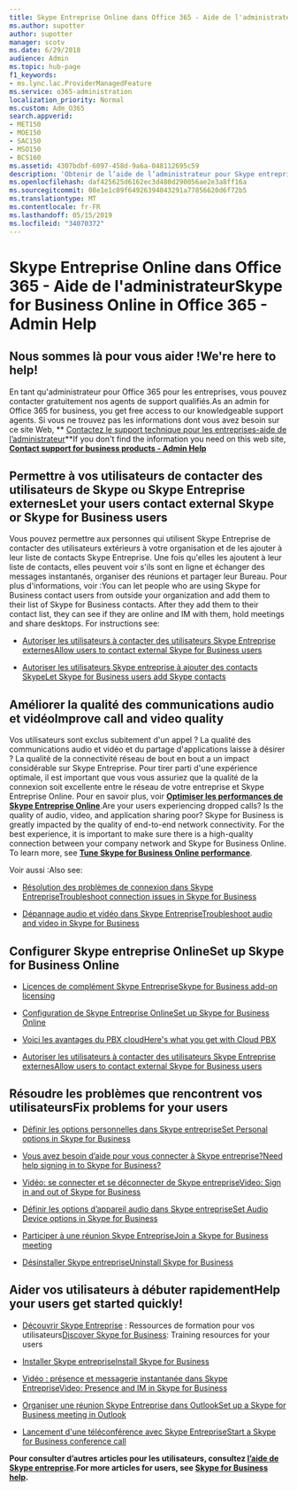 ```yaml
---
title: Skype Entreprise Online dans Office 365 - Aide de l'administrateur
ms.author: supotter
author: supotter
manager: scotv
ms.date: 6/29/2018
audience: Admin
ms.topic: hub-page
f1_keywords:
- ms.lync.lac.ProviderManagedFeature
ms.service: o365-administration
localization_priority: Normal
ms.custom: Adm_O365
search.appverid:
- MET150
- MOE150
- SAC150
- MSO150
- BCS160
ms.assetid: 4307bdbf-6097-458d-9a6a-048112695c59
description: 'Obtenir de l’aide de l’administrateur pour Skype entreprise: configurer Skype entreprise, votre réseau, vos réunions et votre messagerie instantanée et l’accès externe pour les utilisateurs. Configurez les paramètres, dépannez et affichez les rapports d’utilisation.'
ms.openlocfilehash: daf425625d6162ec3d480d290056ae2e3a8ff16a
ms.sourcegitcommit: 08e1e1c09f64926394043291a77856620d6f72b5
ms.translationtype: MT
ms.contentlocale: fr-FR
ms.lasthandoff: 05/15/2019
ms.locfileid: "34070372"
---
```

# <a name="skype-for-business-online-in-office-365---admin-help"></a><span data-ttu-id="dc100-104">Skype Entreprise Online dans Office 365 - Aide de l'administrateur</span><span class="sxs-lookup"><span data-stu-id="dc100-104">Skype for Business Online in Office 365 - Admin Help</span></span>

## <a name="were-here-to-help"></a><span data-ttu-id="dc100-105">Nous sommes là pour vous aider !</span><span class="sxs-lookup"><span data-stu-id="dc100-105">We're here to help!</span></span>

<span data-ttu-id="dc100-106">En tant qu'administrateur pour Office 365 pour les entreprises, vous pouvez contacter gratuitement nos agents de support qualifiés.</span><span class="sxs-lookup"><span data-stu-id="dc100-106">As an admin for Office 365 for business, you get free access to our knowledgeable support agents.</span></span> <span data-ttu-id="dc100-107">Si vous ne trouvez pas les informations dont vous avez besoin sur ce site Web, \*\* [Contactez le support technique pour les entreprises-aide de l’administrateur](https://support.office.com/article/32a17ca7-6fa0-4870-8a8d-e25ba4ccfd4b)\*\*</span><span class="sxs-lookup"><span data-stu-id="dc100-107">If you don't find the information you need on this web site, **[Contact support for business products - Admin Help](https://support.office.com/article/32a17ca7-6fa0-4870-8a8d-e25ba4ccfd4b)**</span></span>
  
## <a name="let-your-users-contact-external-skype-or-skype-for-business-users"></a><span data-ttu-id="dc100-108">Permettre à vos utilisateurs de contacter des utilisateurs de Skype ou Skype Entreprise externes</span><span class="sxs-lookup"><span data-stu-id="dc100-108">Let your users contact external Skype or Skype for Business users</span></span>

<span data-ttu-id="dc100-p103">Vous pouvez permettre aux personnes qui utilisent Skype Entreprise de contacter des utilisateurs extérieurs à votre organisation et de les ajouter à leur liste de contacts Skype Entreprise. Une fois qu'elles les ajoutent à leur liste de contacts, elles peuvent voir s'ils sont en ligne et échanger des messages instantanés, organiser des réunions et partager leur Bureau. Pour plus d'informations, voir :</span><span class="sxs-lookup"><span data-stu-id="dc100-p103">You can let people who are using Skype for Business contact users from outside your organization and add them to their list of Skype for Business contacts. After they add them to their contact list, they can see if they are online and IM with them, hold meetings and share desktops. For instructions see:</span></span>
  
- [<span data-ttu-id="dc100-112">Autoriser les utilisateurs à contacter des utilisateurs Skype Entreprise externes</span><span class="sxs-lookup"><span data-stu-id="dc100-112">Allow users to contact external Skype for Business users</span></span>](https://support.office.com/article/b414873a-0059-4cd5-aea1-e5d0857dbc94)
    
- [<span data-ttu-id="dc100-113">Autoriser les utilisateurs Skype entreprise à ajouter des contacts Skype</span><span class="sxs-lookup"><span data-stu-id="dc100-113">Let Skype for Business users add Skype contacts</span></span>](https://support.office.com/article/08666236-1894-42ae-8846-e49232bbc460)
    
## <a name="improve-call-and-video-quality"></a><span data-ttu-id="dc100-114">Améliorer la qualité des communications audio et vidéo</span><span class="sxs-lookup"><span data-stu-id="dc100-114">Improve call and video quality</span></span>

<span data-ttu-id="dc100-p104">Vos utilisateurs sont exclus subitement d'un appel ? La qualité des communications audio et vidéo et du partage d'applications laisse à désirer ? La qualité de la connectivité réseau de bout en bout a un impact considérable sur Skype Entreprise. Pour tirer parti d'une expérience optimale, il est important que vous vous assuriez que la qualité de la connexion soit excellente entre le réseau de votre entreprise et Skype Entreprise Online. Pour en savoir plus, voir **[Optimiser les performances de Skype Entreprise Online](tune-skype-for-business-online-performance.md)**.</span><span class="sxs-lookup"><span data-stu-id="dc100-p104">Are your users experiencing dropped calls? Is the quality of audio, video, and application sharing poor? Skype for Business is greatly impacted by the quality of end-to-end network connectivity. For the best experience, it is important to make sure there is a high-quality connection between your company network and Skype for Business Online. To learn more, see **[Tune Skype for Business Online performance](tune-skype-for-business-online-performance.md)**.</span></span> 
  
<span data-ttu-id="dc100-120">Voir aussi :</span><span class="sxs-lookup"><span data-stu-id="dc100-120">Also see:</span></span>
  
- [<span data-ttu-id="dc100-121">Résolution des problèmes de connexion dans Skype Entreprise</span><span class="sxs-lookup"><span data-stu-id="dc100-121">Troubleshoot connection issues in Skype for Business</span></span>](https://support.office.com/article/ca302828-783f-425c-bbe2-356348583771)
    
- [<span data-ttu-id="dc100-122">Dépannage audio et vidéo dans Skype Entreprise</span><span class="sxs-lookup"><span data-stu-id="dc100-122">Troubleshoot audio and video in Skype for Business</span></span>](https://support.office.com/article/62777bc6-c52b-47ae-84ba-a8905c3b71dc)
    
## <a name="set-up-skype-for-business-online"></a><span data-ttu-id="dc100-123">Configurer Skype entreprise Online</span><span class="sxs-lookup"><span data-stu-id="dc100-123">Set up Skype for Business Online</span></span>

- [<span data-ttu-id="dc100-124">Licences de complément Skype Entreprise</span><span class="sxs-lookup"><span data-stu-id="dc100-124">Skype for Business add-on licensing</span></span>](https://support.office.com/article/3ed752b1-5983-43f9-bcfd-760619ab40a7)
    
- [<span data-ttu-id="dc100-125">Configuration de Skype Entreprise Online</span><span class="sxs-lookup"><span data-stu-id="dc100-125">Set up Skype for Business Online</span></span>](https://support.office.com/article/40296968-e779-4259-980b-c2de1c044c6e)
    
- [<span data-ttu-id="dc100-126">Voici les avantages du PBX cloud</span><span class="sxs-lookup"><span data-stu-id="dc100-126">Here's what you get with Cloud PBX</span></span>](https://support.office.com/article/bc9756d1-8a2f-42c4-98f6-afb17c29231c)
    
- [<span data-ttu-id="dc100-127">Autoriser les utilisateurs à contacter des utilisateurs Skype Entreprise externes</span><span class="sxs-lookup"><span data-stu-id="dc100-127">Allow users to contact external Skype for Business users</span></span>](https://support.office.com/article/b414873a-0059-4cd5-aea1-e5d0857dbc94)
    
## <a name="fix-problems-for-your-users"></a><span data-ttu-id="dc100-128">Résoudre les problèmes que rencontrent vos utilisateurs</span><span class="sxs-lookup"><span data-stu-id="dc100-128">Fix problems for your users</span></span>

- [<span data-ttu-id="dc100-129">Définir les options personnelles dans Skype entreprise</span><span class="sxs-lookup"><span data-stu-id="dc100-129">Set Personal options in Skype for Business</span></span>](https://support.office.com/article/68bacc31-71d3-44c3-a4d4-64da78c447aa#bkmk-stop-automatic-startup)
    
- [<span data-ttu-id="dc100-130">Vous avez besoin d’aide pour vous connecter à Skype entreprise?</span><span class="sxs-lookup"><span data-stu-id="dc100-130">Need help signing in to Skype for Business?</span></span>](https://support.office.com/article/448b8ea7-5b33-444a-afd4-175fc9930d05)
    
- [<span data-ttu-id="dc100-131">Vidéo: se connecter et se déconnecter de Skype entreprise</span><span class="sxs-lookup"><span data-stu-id="dc100-131">Video: Sign in and out of Skype for Business</span></span>](https://support.office.com/article/8abed4b3-ac48-493e-9d76-0e10140e9451)
    
- [<span data-ttu-id="dc100-132">Définir les options d’appareil audio dans Skype entreprise</span><span class="sxs-lookup"><span data-stu-id="dc100-132">Set Audio Device options in Skype for Business</span></span>](https://support.office.com/article/2533d929-9814-4349-8ae4-fca29246e2ff)
    
- [<span data-ttu-id="dc100-133">Participer à une réunion Skype Entreprise</span><span class="sxs-lookup"><span data-stu-id="dc100-133">Join a Skype for Business meeting</span></span>](https://support.office.com/article/3862be6d-758a-4064-a016-67c0febf3cd5)
    
- [<span data-ttu-id="dc100-134">Désinstaller Skype entreprise</span><span class="sxs-lookup"><span data-stu-id="dc100-134">Uninstall Skype for Business</span></span>](https://support.office.com/article/28C4A036-7F22-406C-B7F4-87894CBAF902)
    
## <a name="help-your-users-get-started-quickly"></a><span data-ttu-id="dc100-135">Aider vos utilisateurs à débuter rapidement</span><span class="sxs-lookup"><span data-stu-id="dc100-135">Help your users get started quickly!</span></span>

- <span data-ttu-id="dc100-136">[Découvrir Skype Entreprise](https://support.office.com/article/8a3491a3-c095-4718-80cf-cbbe4afe4eba) : Ressources de formation pour vos utilisateurs</span><span class="sxs-lookup"><span data-stu-id="dc100-136">[Discover Skype for Business](https://support.office.com/article/8a3491a3-c095-4718-80cf-cbbe4afe4eba): Training resources for your users</span></span> 
    
- [<span data-ttu-id="dc100-137">Installer Skype entreprise</span><span class="sxs-lookup"><span data-stu-id="dc100-137">Install Skype for Business</span></span>](https://support.office.com/article/8a0d4da8-9d58-44f9-9759-5c8f340cb3fb)
    
- [<span data-ttu-id="dc100-138">Vidéo : présence et messagerie instantanée dans Skype Entreprise</span><span class="sxs-lookup"><span data-stu-id="dc100-138">Video: Presence and IM in Skype for Business</span></span>](https://support.office.com/article/c873b869-4ce0-4375-9bea-5de150eaf081)
    
- [<span data-ttu-id="dc100-139">Organiser une réunion Skype Entreprise dans Outlook</span><span class="sxs-lookup"><span data-stu-id="dc100-139">Set up a Skype for Business meeting in Outlook</span></span>](https://support.office.com/article/b8305620-d16e-4667-989d-4a977aad6556)
    
- [<span data-ttu-id="dc100-140">Lancement d'une téléconférence avec Skype Entreprise</span><span class="sxs-lookup"><span data-stu-id="dc100-140">Start a Skype for Business conference call</span></span>](https://support.office.com/article/8dc8ac52-91ac-4db9-8672-11551fdaf997)
    
 <span data-ttu-id="dc100-141">**Pour consulter d’autres articles pour les utilisateurs, consultez [l’aide de Skype entreprise](https://support.office.com/article/4fbe07ce-6b15-4a06-bcf0-baea57890410).**</span><span class="sxs-lookup"><span data-stu-id="dc100-141">**For more articles for users, see [Skype for Business help](https://support.office.com/article/4fbe07ce-6b15-4a06-bcf0-baea57890410).**</span></span>
  

